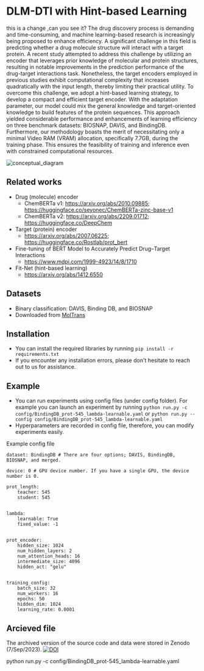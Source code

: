 # DLM-DTI with Hint-based Learning

this is a change ,can you see it?
The drug discovery process is demanding and time-consuming, and machine learning-based research is increasingly being proposed to enhance efficiency. A significant challenge in this field is predicting whether a drug molecule structure will interact with a target protein. A recent study attempted to address this challenge by utilizing an encoder that leverages prior knowledge of molecular and protein structures, resulting in notable improvements in the prediction performance of the drug-target interactions task. Nonetheless, the target encoders employed in previous studies exhibit computational complexity that increases quadratically with the input length, thereby limiting their practical utility. To overcome this challenge, we adopt a hint-based learning strategy, to develop a compact and efficient target encoder. With the adaptation parameter, our model could mix the general knowledge and target-oriented knowledge to build features of the protein sequences. This approach yielded considerable performance and enhancements of learning efficiency on three benchmark datasets: BIOSNAP, DAVIS, and BindingDB. Furthermore, our methodology boasts the merit of necessitating only a minimal Video RAM (VRAM) allocation, specifically 7.7GB, during the training phase. This ensures the feasibility of training and inference even with constrained computational resources.

![conceptual_diagram](https://user-images.githubusercontent.com/37280722/230818993-072d3c21-b580-4d16-9651-aa745f30153b.jpg)

## Related works
- Drug (molecule) encoder
	- ChemBERTa v1:	https://arxiv.org/abs/2010.09885; https://huggingface.co/seyonec/ChemBERTa-zinc-base-v1
	- ChemBERTa v2: https://arxiv.org/abs/2209.01712; https://huggingface.co/DeepChem
- Target (protein) encoder
	- https://arxiv.org/abs/2007.06225; https://huggingface.co/Rostlab/prot_bert
- Fine-tuning of BERT Model to Accurately Predict Drug–Target Interactions
	- https://www.mdpi.com/1999-4923/14/8/1710
- Fit-Net (hint-based learning)
	- https://arxiv.org/abs/1412.6550

## Datasets
- Binary classification: DAVIS, Binding DB, and BIOSNAP
- Downloaded from [MolTrans](https://github.com/kexinhuang12345/MolTrans/tree/master/dataset)

## Installation
- You can install the required libraries by running `pip install -r requirements.txt`
- If you encounter any installation errors, please don't hesitate to reach out to us for assistance.

## Example
- You can run experiments using config files (under config folder). For example you can launch an experiment by running `python run.py -c config/BindingDB_prot-545_lambda-learnable.yaml` or `python run.py --config config/BindingDB_prot-545_lambda-learnable.yaml`
- Hyperparameters are recorded in config file, therefore, you can modify experiments easily. 

Example config file

```
dataset: BindingDB # There are four options; DAVIS, BindingDB, BIOSNAP, and merged. 

device: 0 # GPU device number. If you have a single GPU, the device number is 0.

prot_length: 
    teacher: 545
    student: 545


lambda:
    learnable: True
    fixed_value: -1


prot_encoder:
    hidden_size: 1024
    num_hidden_layers: 2
    num_attention_heads: 16
    intermediate_size: 4096
    hidden_act: "gelu"


training_config:
    batch_size: 32
    num_workers: 16
    epochs: 50
    hidden_dim: 1024
    learning_rate: 0.0001
```

## Arcieved file
The archived version of the source code and data were stored in Zenodo (7/Sep/2023).
[![DOI](https://zenodo.org/badge/DOI/10.5281/zenodo.8324897.svg)](https://doi.org/10.5281/zenodo.8324897)


python run.py -c config/BindingDB_prot-545_lambda-learnable.yaml

